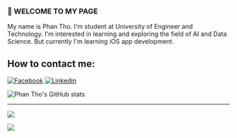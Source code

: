 ### 👋 WELCOME TO MY PAGE
My name is Phan Tho. I'm student at University of Engineer and Technology. I'm interested in learning and exploring the field of AI and Data Science. But currently I'm learning iOS app development.
## How to contact me:
[![Facebook](https://img.shields.io/badge/Facebook-%231877F2.svg?logo=Facebook&logoColor=white)](https://facebook.com/https://https://www.facebook.com/profile.php?id=100054615060962) 
[![Linkedin](https://img.shields.io/badge/Linkedin-%231877F2.svg?logo=Linkedin&logoColor=white)](linkedin.com/in/phan-bá-thọ-96088928a) 

![Phan Tho's GitHub stats](https://github-readme-stats.vercel.app/api?username=phan-tho&hide=contribs,prs,issues&theme=radical)

---
[![](https://visitcount.itsvg.in/api?id=phan-tho&icon=0&color=0)](https://visitcount.itsvg.in)

<a href="https://github.com/phan-tho/Sic-bo/">
  <!-- Change the `github-readme-stats.anuraghazra1.vercel.app` to `github-readme-stats.vercel.app`  -->
  <img align="center" src="https://github-readme-stats.anuraghazra1.vercel.app/api/pin/?username=phan-tho&repo=Sic-bo&theme=radical" />
</a>  
